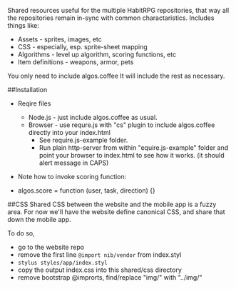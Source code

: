 Shared resources useful for the multiple HabitRPG repositories, that way all the repositories remain in-sync with common charactaristics. Includes things like:
 * Assets - sprites, images, etc
 * CSS - especially, esp. sprite-sheet mapping
 * Algorithms - level up algorithm, scoring functions, etc
 * Item definitions - weapons, armor, pets 

You only need to include algos.coffee
It will include the rest as necessary.




##Installation
* Reqire files
    * Node.js - just include algos.coffee as usual.
    * Browser - use requre.js with "cs" plugin to include algos.coffee directly into your index.html 
        * See require.js-example folder.
        * Run plain http-server from within "equire.js-example" folder and point your browser to index.html to see how it works. (it should alert message in CAPS)
 
* Note how to invoke scoring function:
 * algos.score = function (user, task, direction) {}

##CSS
Shared CSS between the website and the mobile app is a fuzzy area. For now we'll have the website define canonical CSS, and share that down the mobile app.

To do so,
 * go to the website repo
 * remove the first line `@import nib/vendor` from index.styl
 * `stylus styles/app/index.styl`
 * copy the output index.css into this shared/css directory
 * remove bootstrap @improrts, find/replace "img/" with "../img/"